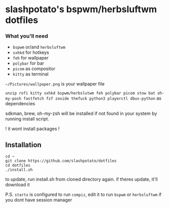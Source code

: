 # slashpotato's bspwm/herbsluftwm dotfiles

### What you'll need
- `bspwm` or/and `herbsluftwm`
- `sxhkd` for hotkeys
- `feh` for wallpaper
- `polybar` for bar
- `picom` as compositor
- `kitty` as terminal 

`~/Pictures/wallpaper.png` is your wallpaper file
 
`unzip rofi kitty sxhkd bspwm/herbslutwm feh polybar picom stow bat oh-my-posh fastfetch fzf zoxide thefuck python3 playerctl dbus-python` as dependencies

sdkman, brew, oh-my-zsh will be installed if not found in your system by running install script.

! it wont install packages !
## Installation
```
cd ~
git clone https://github.com/slashpotato/dotfiles
cd dotfiles
./install.sh
```

to update, run install.sh from cloned directory again. if theres update, it'll download it

P.S. `startx` is configured to run `compiz`, edit it to run `bspwm` or `herbsluftwm` if you dont have session manager
